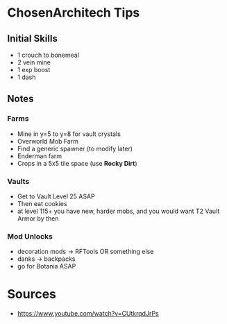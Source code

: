 # ChosenArchitech Tips
## Initial Skills
- 1 crouch to bonemeal
- 2 vein mine
- 1 exp boost
- 1 dash
## Notes
### Farms
- Mine in y=5 to y=8 for vault crystals
- Overworld Mob Farm
- Find a generic spawner (to modify later)
- Enderman farm
- Crops in a 5x5 tile space (use **Rocky Dirt**)
### Vaults
- Get to Vault Level 25 ASAP
- Then eat cookies
- at level 115+ you have new, harder mobs, and you would want T2 Vault Armor by then
### Mod Unlocks
- decoration mods -> RFTools OR something else
- danks -> backpacks
- go for Botania ASAP

# Sources
- https://www.youtube.com/watch?v=CUtkrqdJrPs

